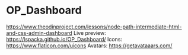# OP_Dashboard

https://www.theodinproject.com/lessons/node-path-intermediate-html-and-css-admin-dashboard
Live preview: https://lspacka.github.io/OP_Dashboard/
Icons: https://www.flaticon.com/uicons
Avatars: https://getavataaars.com/
